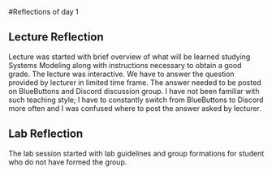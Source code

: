 #Reflections of day 1

## Lecture Reflection
Lecture was started with brief overview of what will be learned studying 
Systems Modeling along with instructions necessary to obtain a good grade.
The lecture was interactive. We have to answer the question provided by
lecturer in limited time frame. The answer needed to be posted on
BlueButtons and Discord discussion group. I have not been familiar with 
such teaching style; I have to constantly switch from BlueButtons to Discord
more often and I was confused where to post the answer asked by lecturer.

## Lab Reflection
The lab session started with lab guidelines and group formations for student
who do not have formed the group. 
